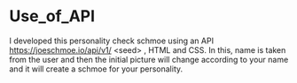 # Use_of_API
I developed this personality check schmoe  using an API https://joeschmoe.io/api/v1/ &lt;seed> , HTML and CSS. In this, name is taken from the user and then the initial picture will change according to your name and it will create a schmoe for your personality.
